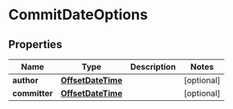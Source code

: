 # CommitDateOptions

## Properties
Name | Type | Description | Notes
------------ | ------------- | ------------- | -------------
**author** | [**OffsetDateTime**](OffsetDateTime.md) |  |  [optional]
**committer** | [**OffsetDateTime**](OffsetDateTime.md) |  |  [optional]
